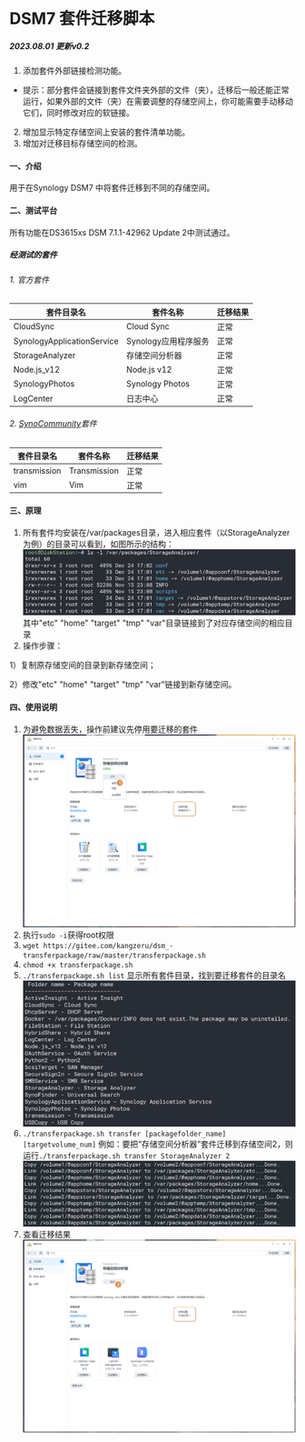 # DSM7 套件迁移脚本



##### **2023.08.01 更新v0.2** 
1. 添加套件外部链接检测功能。
- 提示：部分套件会链接到套件文件夹外部的文件（夹），迁移后一般还能正常运行，如果外部的文件（夹）在需要调整的存储空间上，你可能需要手动移动它们，同时修改对应的软链接。
2. 增加显示特定存储空间上安装的套件清单功能。
3. 增加对迁移目标存储空间的检测。

#### 一、介绍
用于在Synology DSM7 中将套件迁移到不同的存储空间。

#### 二、测试平台
所有功能在DS3615xs DSM 7.1.1-42962 Update 2中测试通过。
##### 经测试的套件
###### 1. 官方套件
| 套件目录名 | 套件名称 | 迁移结果 |
|-------|------|----|
| CloudSync |  Cloud Sync    | 正常   |
|  SynologyApplicationService     |  Synology应用程序服务    |  正常  |
|   StorageAnalyzer    |  存储空间分析器    |  正常  |
|   Node.js_v12    |  Node.js v12  | 正常   |
|   SynologyPhotos    |  Synology Photos    | 正常   |
|  LogCenter     |  日志中心    | 正常   |

###### 2. [SynoCommunity](https://packages.synocommunity.com)套件
| 套件目录名 | 套件名称 | 迁移结果 |
|-------|------|----|
|    transmission   |   Transmission   | 正常    |
|    vim   |   Vim   |  正常   |

#### 三、原理

1.  所有套件均安装在/var/packages目录，进入相应套件（以StorageAnalyzer为例）的目录可以看到，如图所示的结构：
![输入图片说明](pic/2022-12-24%2017%2003%2023.png)
其中"etc" "home" "target" "tmp" "var"目录链接到了对应存储空间的相应目录
2.  操作步骤：

 1）复制原存储空间的目录到新存储空间；

 2）修改"etc" "home" "target" "tmp" "var"链接到新存储空间。

#### 四、使用说明

1.  为避免数据丢失，操作前建议先停用要迁移的套件
![输入图片说明](pic/2022-12-24%2016%2035%2000.png)
2. 执行`sudo -i`获得root权限
3. `wget https://gitee.com/kangzeru/dsm_-transferpackage/raw/master/transferpackage.sh`
4. `chmod +x transferpackage.sh`
5. `./transferpackage.sh list`
 显示所有套件目录，找到要迁移套件的目录名
![输入图片说明](pic/2022-12-28%2011%2002%2007.png)
6. `./transferpackage.sh transfer [packagefolder_name] [targetvolume_num]`
 例如：要把“存储空间分析器”套件迁移到存储空间2，则运行`./transferpackage.sh transfer StorageAnalyzer 2`
![输入图片说明](pic/2022-12-24%2017%2004%2030(1).png)
7. 查看迁移结果
![输入图片说明](pic/2022-12-24%2016%2052%2007.png)


